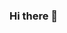 ### Hi there 👋
<p align="center">
    <img src="https://github.com/bklol/bklol/blob/main/goku.png“>
</p>
